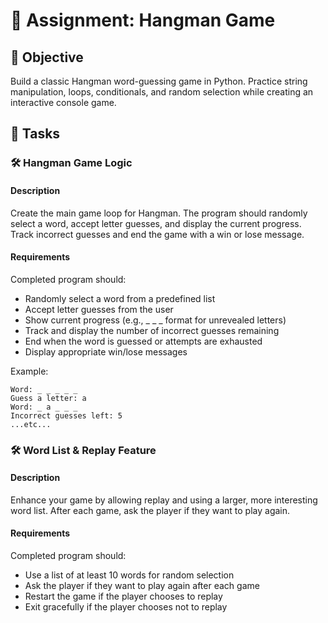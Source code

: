 

# 📘 Assignment: Hangman Game

## 🎯 Objective

Build a classic Hangman word-guessing game in Python. Practice string manipulation, loops, conditionals, and random selection while creating an interactive console game.

## 📝 Tasks

### 🛠️  Hangman Game Logic

#### Description
Create the main game loop for Hangman. The program should randomly select a word, accept letter guesses, and display the current progress. Track incorrect guesses and end the game with a win or lose message.

#### Requirements
Completed program should:

- Randomly select a word from a predefined list
- Accept letter guesses from the user
- Show current progress (e.g., _ _ _ format for unrevealed letters)
- Track and display the number of incorrect guesses remaining
- End when the word is guessed or attempts are exhausted
- Display appropriate win/lose messages

Example:
```
Word: _ _ _ _ _
Guess a letter: a
Word: _ a _ _ _
Incorrect guesses left: 5
...etc...
```

### 🛠️  Word List & Replay Feature

#### Description
Enhance your game by allowing replay and using a larger, more interesting word list. After each game, ask the player if they want to play again.

#### Requirements
Completed program should:

- Use a list of at least 10 words for random selection
- Ask the player if they want to play again after each game
- Restart the game if the player chooses to replay
- Exit gracefully if the player chooses not to replay
